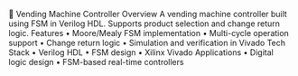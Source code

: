 🥤 Vending Machine Controller
Overview
A vending machine controller built using FSM in Verilog HDL. Supports product selection and change return logic.
Features
•	Moore/Mealy FSM implementation
•	Multi-cycle operation support
•	Change return logic
•	Simulation and verification in Vivado
Tech Stack
•	Verilog HDL
•	FSM design
•	Xilinx Vivado
Applications
•	Digital logic design
•	FSM-based real-time controllers


